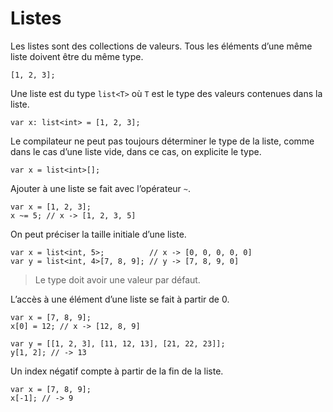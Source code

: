 # Listes

Les listes sont des collections de valeurs.
Tous les éléments d’une même liste doivent être du même type.
```grimoire
[1, 2, 3];
```

Une liste est du type `list<T>` où `T` est le type des valeurs contenues dans la liste.
```grimoire
var x: list<int> = [1, 2, 3];
```

Le compilateur ne peut pas toujours déterminer le type de la liste, comme dans le cas d’une liste vide, dans ce cas, on explicite le type.
```grimoire
var x = list<int>[];
```

Ajouter à une liste se fait avec l’opérateur `~`.
```grimoire
var x = [1, 2, 3];
x ~= 5; // x -> [1, 2, 3, 5]
```

On peut préciser la taille initiale d’une liste.
```grimoire
var x = list<int, 5>;          // x -> [0, 0, 0, 0, 0]
var y = list<int, 4>[7, 8, 9]; // y -> [7, 8, 9, 0]
```
> Le type doit avoir une valeur par défaut.

L’accès à une élément d’une liste se fait à partir de 0.
```grimoire
var x = [7, 8, 9];
x[0] = 12; // x -> [12, 8, 9]

var y = [[1, 2, 3], [11, 12, 13], [21, 22, 23]];
y[1, 2]; // -> 13
```

Un index négatif compte à partir de la fin de la liste.
```grimoire
var x = [7, 8, 9];
x[-1]; // -> 9
```